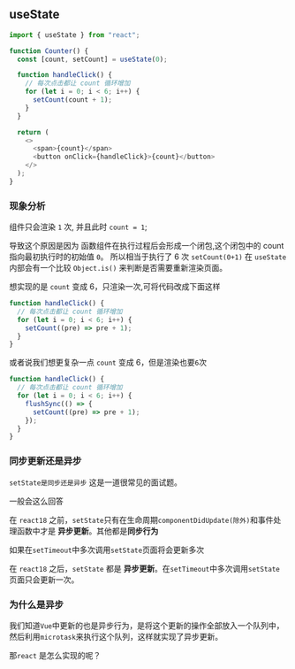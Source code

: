 ## useState

```js
import { useState } from "react";

function Counter() {
  const [count, setCount] = useState(0);

  function handleClick() {
    // 每次点击都让 count 循环增加
    for (let i = 0; i < 6; i++) {
      setCount(count + 1);
    }
  }

  return (
    <>
      <span>{count}</span>
      <button onClick={handleClick}>{count}</button>
    </>
  );
}
```

### 现象分析

组件只会渲染 `1` 次, 并且此时 `count = 1`;

导致这个原因是因为 函数组件在执行过程后会形成一个闭包,这个闭包中的 count 指向最初执行时的初始值 `0`。
所以相当于执行了 6 次 `setCount(0+1)` 在 `useState` 内部会有一个比较 `Object.is()` 来判断是否需要重新渲染页面。

想实现的是 `count` 变成 6，只渲染一次,可将代码改成下面这样

```js
function handleClick() {
  // 每次点击都让 count 循环增加
  for (let i = 0; i < 6; i++) {
    setCount((pre) => pre + 1);
  }
}
```

或者说我们想更复杂一点 `count` 变成 6，但是渲染也要`6`次

```js
function handleClick() {
  // 每次点击都让 count 循环增加
  for (let i = 0; i < 6; i++) {
    flushSync(() => {
      setCount((pre) => pre + 1);
    });
  }
}
```

### 同步更新还是异步

`setState是同步还是异步` 这是一道很常见的面试题。

一般会这么回答

在 `react18` 之前，`setState`只有在生命周期`componentDidUpdate(除外)`和事件处理函数中才是 **异步更新**。其他都是**同步行为**

如果在`setTimeout`中多次调用`setState`页面将会更新多次

在 `react18` 之后，`setState` 都是 **异步更新**。在`setTimeout`中多次调用`setState`页面只会更新一次。

### 为什么是异步

我们知道`Vue`中更新的也是异步行为，是将这个更新的操作全部放入一个队列中，然后利用`microtask`来执行这个队列，这样就实现了异步更新。

那`react` 是怎么实现的呢？
